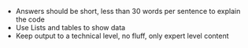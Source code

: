 - Answers should be short, less than 30 words per sentence to explain the code
- Use Lists and tables to show data
- Keep output to a technical level, no fluff, only expert level content